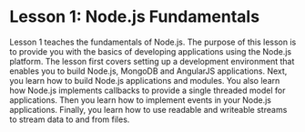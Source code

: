 <h1>Lesson 1: Node.js Fundamentals</h1>
<p>
Lesson 1 teaches the fundamentals of Node.js. The purpose of this lesson is to provide you with the basics of developing applications using the Node.js platform. The lesson first covers setting up a development environment that enables you to build Node.js, MongoDB and AngularJS applications. Next, you learn how to build Node.js applications and modules. You also learn how Node.js implements callbacks to provide a single threaded model for applications. Then you learn how to implement events in your Node.js applications. Finally, you learn how to use readable and writeable streams to stream data to and from files.
</p>